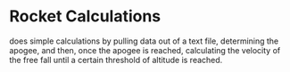 # Rocket Calculations


does simple calculations by pulling data out of a text file, determining the apogee, and then, once the apogee is reached, calculating the velocity of the free fall until a certain threshold of altitude is reached.










 
